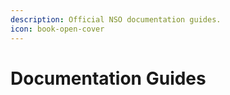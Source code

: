 ```yaml
---
description: Official NSO documentation guides.
icon: book-open-cover
---
```


# Documentation Guides


